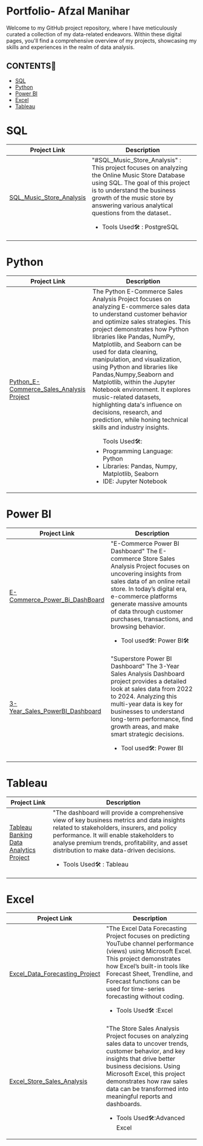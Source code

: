 # Portfolio- Afzal Manihar 
<p>Welcome to my GitHub project repository, where I have meticulously curated a collection of my data-related endeavors. Within these digital pages, you'll find a comprehensive overview of my projects, showcasing my skills and experiences in the realm of data analysis. </p>
<h2>CONTENTS📝</h2>
<ul>
  <li><a href="#sql">SQL</a></li>
   <li><a href="#python">Python</a></li>
   <li><a href="#powerbi">Power BI</a></li>
   <li><a href="#excel">Excel</a></li>
   <li><a href="#tableau">Tableau</a></li>
</ul>

<h1><a name="sql">SQL</a></h1>

| Project Link | Description |
| ------------ | ------------| 
| <a href="https://github.com/AfzalManihar/SQL_Music_Store_Analysis">SQL_Music_Store_Analysis</a><br> | "#SQL_Music_Store_Analysis" : This project focuses on analyzing the Online Music Store Database using SQL. The goal of this project is to understand the business growth of the music store by answering various analytical questions from the dataset..<br><p><ul><li>Tools Used🛠️ : PostgreSQL</li></ul></p> | 

<h1><a name="python">Python</a></h1>

| Project Link | Description |
| ------------ | ------------| 
| <a href="https://https://github.com/AfzalManihar/Python_E-Commerce_Sales_Analysis">Python_E-Commerce_Sales_Analysis Project </a><br> | The Python E-Commerce Sales Analysis Project focuses on analyzing E-commerce sales data to understand customer behavior and optimize sales strategies. This project demonstrates how Python libraries like Pandas, NumPy, Matplotlib, and Seaborn can be used for data cleaning, manipulation, and visualization, using Python and libraries like Pandas,Numpy,Seaborn and Matplotlib, within the Jupyter Notebook environment. It explores music-related datasets, highlighting data's influence on decisions, research, and prediction, while honing technical skills and industry insights.<br><p><ul>Tools Used🛠️:<br><li>Programming Language: Python<br></li><li>Libraries: Pandas, Numpy, Matplotlib, Seaborn<br></li><li>IDE: Jupyter Notebook<br></li></ul></p> | 

<h1><a name="powerbi">Power BI</a></h1>

| Project Link | Description |
| ------------ | ------------| 
| <a href="https://github.com/AfzalManihar/E-Commerce-Power-Bi-DashBoard">E-Commerce_Power_Bi_DashBoard</a><br> | "E-Commerce Power BI Dashboard" The E-commerce Store Sales Analysis Project focuses on uncovering insights from sales data of an online retail store. In today’s digital era, e-commerce platforms generate massive amounts of data through customer purchases, transactions, and browsing behavior.<br><p><ul><li>Tool used🛠️: Power BI🛠</li></p>| 
| <a href="https://github.com/AfzalManihar/PowerBi_3-Year_Sales_Analysis">3-Year_Sales_PowerBI_Dashboard</a><br> | "Superstore Power BI Dashboard" The 3-Year Sales Analysis Dashboard project provides a detailed look at sales data from 2022 to 2024. Analyzing this multi-year data is key for businesses to understand long-term performance, find growth areas, and make smart strategic decisions.<ul><li>Tool used🛠️: Power BI</li></p> | 

<h1><a name="tableau">Tableau</a></h1>

| Project Link | Description |
| ------------ | ------------| 
| <a href="https://github.com/AfzalManihar/Tableau_Banking_Data_Analytics_Project">Tableau Banking Data Analytics Project </a><br> | "The dashboard will provide a comprehensive view of key business metrics and data insights related to stakeholders, insurers, and policy performance. It will enable stakeholders to analyse premium trends, profitability, and asset distribution to make data-driven decisions.<br><p><ul><li>Tools Used🛠️ : Tableau</li></ul></p> | 

<h1><a name="tableau">Excel</a></h1>

| Project Link | Description |
| ------------ | ------------| 
| <a href="https://github.com/AfzalManihar/Excel_Data_Forecasting_Project">Excel_Data_Forecasting_Project </a><br> | "The Excel Data Forecasting Project focuses on predicting YouTube channel performance (views) using Microsoft Excel. This project demonstrates how Excel’s built-in tools like Forecast Sheet, Trendline, and Forecast functions can be used for time-series forecasting without coding.<br><p><ul><li>Tools Used🛠️ :Excel</li></ul></p> | 
| <a href="https://github.com/AfzalManihar/Excel_Store_Sales_Analysis">Excel_Store_Sales_Analysis </a><br> | "The Store Sales Analysis Project focuses on analyzing sales data to uncover trends, customer behavior, and key insights that drive better business decisions. Using Microsoft Excel, this project demonstrates how raw sales data can be transformed into meaningful reports and dashboards.<br><p><ul><li>Tools Used🛠️:Advanced Excel</li></ul>

